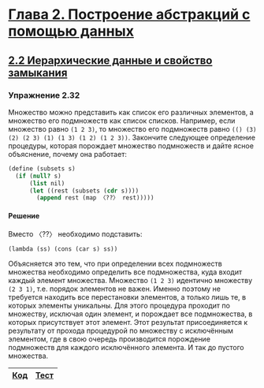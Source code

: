 # [Глава 2. Построение абстракций с помощью данных](index.md#Глава-2-Построение-абстракций-с-помощью-данных)
## [2.2 Иерархические данные и свойство замыкания](index.md#22-Иерархические-данные-и-свойство-замыкания)

### Упражнение 2.32
Множество можно представить как список его различных элементов, а множество его
подмножеств как список списков. Например, если множество равно `(1 2 3)`, то
множество его подмножеств равно `(() (3) (2) (2 3) (1) (1 3) (1 2) (1 2 3))`.
Закончите следующее определение процедуры, которая порождает множество
подмножеств и дайте ясное объяснение, почему она работает:

```scheme
(define (subsets s)
  (if (null? s)
      (list nil)
      (let ((rest (subsets (cdr s))))
        (append rest (map 〈??〉 rest)))))
```

#### Решение
Вместо 〈??〉 необходимо подставить:

```racket
(lambda (ss) (cons (car s) ss))
```

Объясняется это тем, что при определении всех подмножеств множества необходимо
определить все подмножества, куда входит каждый элемент множества. Множество
`(1 2 3)` идентично множеству `(2 3 1)`, т.е. порядок элементов не важен. Именно
поэтому не требуется находить все перестановки элементов, а только лишь те, в
которых элементы уникальны. Для этого процедура проходит по множеству, исключая
один элемент, и порождает все подмножества, в которых присутствует этот элемент.
Этот результат присоединяется к результату от прохода процедурой по множеству с
исключённым элементом, где в свою очередь производится порождение подмножеств
для каждого исключённого элемента. И так до пустого множества.

[Код](../../src/chapter02/exercise_2_32.rkt) | [Тест](../../test/chapter02/test_exercise_2_32.rkt)
--- | ---
